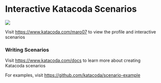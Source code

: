 # Interactive Katacoda Scenarios

[![](http://shields.katacoda.com/katacoda/maro07/count.svg)](https://www.katacoda.com/maro07 "Get your profile on Katacoda.com")

Visit https://www.katacoda.com/maro07 to view the profile and interactive scenarios

### Writing Scenarios
Visit https://www.katacoda.com/docs to learn more about creating Katacoda scenarios

For examples, visit https://github.com/katacoda/scenario-example
